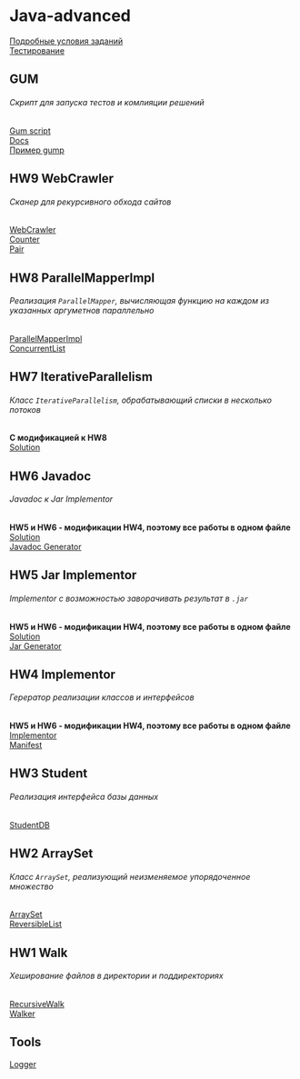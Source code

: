 # Java-advanced

[Подробные условия заданий](http://kgeorgiy.info/courses/java-advanced/homeworks.html#homework "Подробные условия")<br>
[Тестирование](https://www.kgeorgiy.info/git/geo/java-advanced-2019 "Тестирование")

## GUM
###### Скрипт для запуска тестов и комлияции решений
[Gum script](https://github.com/tihonovcore/Java-advanced/blob/master/src/Gum.sh "Скрипт")<br>
[Docs](https://github.com/tihonovcore/Java-advanced/blob/master/src/GumDoc.java "Документация")<br>
[Пример gump](https://github.com/tihonovcore/Java-advanced/blob/master/src/gump "gump")

## HW9 WebCrawler
###### Сканер для рекурсивного обхода сайтов
[WebCrawler](https://github.com/tihonovcore/Java-advanced/blob/master/src/ru/ifmo/rain/tihonov/crawler/WebCrawler.java "Решение")<br>
[Counter](https://github.com/tihonovcore/Java-advanced/blob/master/src/ru/ifmo/rain/tihonov/crawler/Counter.java)<br>
[Pair](https://github.com/tihonovcore/Java-advanced/blob/master/src/ru/ifmo/rain/tihonov/crawler/Pair.java)<br>

## HW8 ParallelMapperImpl
###### Реализация `ParallelMapper`, вычисляющая функцию на каждом из указанных аргуметнов параллельно
[ParallelMapperImpl](https://github.com/tihonovcore/Java-advanced/blob/master/src/ru/ifmo/rain/tihonov/mapper/ParallelMapperImpl.java "Решение")<br>
[ConcurrentList](https://github.com/tihonovcore/Java-advanced/blob/master/src/ru/ifmo/rain/tihonov/mapper/ConcurrentList.java "")

## HW7 IterativeParallelism
###### Класс `IterativeParallelism`, обрабатывающий списки в несколько потоков
**С модификацией к HW8** <br>
[Solution](https://github.com/tihonovcore/Java-advanced/blob/master/src/ru/ifmo/rain/tihonov/concurrent/IterativeParallelism.java "Решение")<br>

## HW6 Javadoc
###### Javadoc к Jar Implementor
**HW5 и HW6 - модификации HW4, поэтому все работы в одном файле** <br>
[Solution](https://github.com/tihonovcore/Java-advanced/blob/master/src/ru/ifmo/rain/tihonov/implementor/Implementor.java "Решение")<br>
[Javadoc Generator](https://github.com/tihonovcore/Java-advanced/blob/master/src/javadoc.sh "Javadoc")

## HW5 Jar Implementor
###### Implementor с возможностью заворачивать результат в `.jar`
**HW5 и HW6 - модификации HW4, поэтому все работы в одном файле** <br>
[Solution](https://github.com/tihonovcore/Java-advanced/blob/master/src/ru/ifmo/rain/tihonov/implementor/Implementor.java "Решение")<br>
[Jar Generator](https://github.com/tihonovcore/Java-advanced/blob/master/src/jar.sh "Jar")

## HW4 Implementor
###### Герератор реализации классов и интерфейсов
**HW5 и HW6 - модификации HW4, поэтому все работы в одном файле** <br>
[Implementor](https://github.com/tihonovcore/Java-advanced/blob/master/src/ru/ifmo/rain/tihonov/implementor/Implementor.java "Сложная версия")<br>
[Manifest](https://github.com/tihonovcore/Java-advanced/blob/master/src/ru/ifmo/rain/tihonov/implementor/MANIFEST.MF "Сложная версия")

## HW3 Student
###### Реализация интерфейса базы данных
[StudentDB](https://github.com/tihonovcore/Java-advanced/blob/master/src/ru/ifmo/rain/tihonov/student/StudentDB.java "Решение") <br>

## HW2 ArraySet
###### Класс `ArraySet`, реализующий неизменяемое упорядоченное множество
[ArraySet](https://github.com/tihonovcore/Java-advanced/blob/master/src/ru/ifmo/rain/tihonov/arrayset/ArraySet.java "Решение")<br>
[ReversibleList](https://github.com/tihonovcore/Java-advanced/blob/master/src/ru/ifmo/rain/tihonov/arrayset/ReversibleList.java)

## HW1 Walk
###### Хеширование файлов в директории и поддиректориях
[RecursiveWalk](https://github.com/tihonovcore/Java-advanced/blob/master/src/ru/ifmo/rain/tihonov/walk/RecursiveWalk.java "Решение")<br>
[Walker](https://github.com/tihonovcore/Java-advanced/blob/master/src/ru/ifmo/rain/tihonov/walk/Walker.java)

## Tools
[Logger](https://github.com/tihonovcore/Java-advanced/blob/master/src/ru/ifmo/rain/tihonov/tools/Logger.java "Logger")
